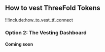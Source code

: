 ## How to vest ThreeFold Tokens

!!!include:how_to_vest_tf_connect

### Option 2: The Vesting Dashboard

#### Coming soon

<!--- #### Step 1: Visit the  [Vesting Dashboard](https://vesting.threefold.io/vesting_dashboard/)

Enter the address of your Stellar account that holds the TFTs that you want to vest. 
(If you don't know your wallet address or how to get it. Please check the "How To Get Your Wallet Address" Section of the [TF Connect Manual](threefold_connect))

![](img/vesting_portal.jpg ':size=600')

#### Step 2: Click on `CREATE VESTING ACCOUNT` button to create the account that will be used for vesting purposes. 

Once this is done, a new info block will be created, and you can start vesting TFTs !

![](img/vesting_account_info.jpg ':size=600')

The info block contains following info : 
`TFT Wallet Address` is the public address of your wallet holding TFTs before vesting. 

`Vesting Account Address` is the public address of the account that will hold the vested tokens. 

At creation, the `Vested TFT` amount will start with zero. 

#### Step 3: Scan the QR code of the vesting account using your Threefold Connect app to deposit TFTs onto the vesting account.
Fill in the amount of TFTs in your wallet, and confirm. Leave 0.01 TFT in your old wallet (transfer fee).
Once the transfer is done, your TFTs are vested (see [Vesting Pool](vesting_pool) for more info). 

In the dashboard, you can check for all vesting transactions that happened (`CHECK TRANSACTIONS` button).

![](img/vesting_transactions.jpg ':size=600') --->
